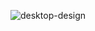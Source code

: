  ![desktop-design](https://github.com/Eduard38655/Results-summary-component/assets/93397077/512f6406-4b5c-403e-9674-e996b4910150)
